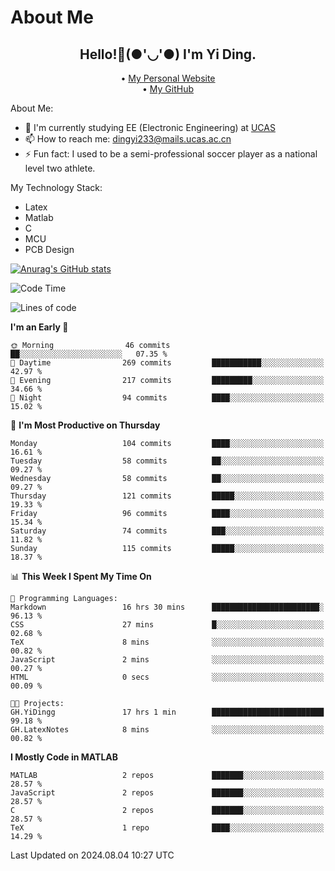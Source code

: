 # About Me

<h2 style="text-align:center;"> Hello!👋(●'◡'●) I'm Yi Ding.</h2>

<div style="text-align:center;">
  • <a href="https://yidingg.github.io/YiDingg">My Personal Website</a><br>
  • <a href="https://github.com/YiDingg">My GitHub</a>
</div>

About Me:
- 🔭 I'm currently studying EE (Electronic Engineering) at [UCAS](https://www.ucas.ac.cn/)
- 📫 How to reach me: dingyi233@mails.ucas.ac.cn
- ⚡ Fun fact: I used to be a semi-professional soccer player as a national level two athlete.

My Technology Stack:
- Latex
- Matlab
- C
- MCU
- PCB Design

[![Anurag's GitHub stats](https://github-readme-stats.vercel.app/api?username=YiDingg)](https://github.com/anuraghazra/github-readme-stats)

<!--START_SECTION:waka-->
![Code Time](http://img.shields.io/badge/Code%20Time-243%20hrs%208%20mins-blue)

![Lines of code](https://img.shields.io/badge/From%20Hello%20World%20I%27ve%20Written-497.9%20thousand%20lines%20of%20code-blue)

**I'm an Early 🐤** 

```text
🌞 Morning                46 commits          ██░░░░░░░░░░░░░░░░░░░░░░░   07.35 % 
🌆 Daytime                269 commits         ███████████░░░░░░░░░░░░░░   42.97 % 
🌃 Evening                217 commits         █████████░░░░░░░░░░░░░░░░   34.66 % 
🌙 Night                  94 commits          ████░░░░░░░░░░░░░░░░░░░░░   15.02 % 
```
📅 **I'm Most Productive on Thursday** 

```text
Monday                   104 commits         ████░░░░░░░░░░░░░░░░░░░░░   16.61 % 
Tuesday                  58 commits          ██░░░░░░░░░░░░░░░░░░░░░░░   09.27 % 
Wednesday                58 commits          ██░░░░░░░░░░░░░░░░░░░░░░░   09.27 % 
Thursday                 121 commits         █████░░░░░░░░░░░░░░░░░░░░   19.33 % 
Friday                   96 commits          ████░░░░░░░░░░░░░░░░░░░░░   15.34 % 
Saturday                 74 commits          ███░░░░░░░░░░░░░░░░░░░░░░   11.82 % 
Sunday                   115 commits         █████░░░░░░░░░░░░░░░░░░░░   18.37 % 
```


📊 **This Week I Spent My Time On** 

```text
💬 Programming Languages: 
Markdown                 16 hrs 30 mins      ████████████████████████░   96.13 % 
CSS                      27 mins             █░░░░░░░░░░░░░░░░░░░░░░░░   02.68 % 
TeX                      8 mins              ░░░░░░░░░░░░░░░░░░░░░░░░░   00.82 % 
JavaScript               2 mins              ░░░░░░░░░░░░░░░░░░░░░░░░░   00.27 % 
HTML                     0 secs              ░░░░░░░░░░░░░░░░░░░░░░░░░   00.09 % 

🐱‍💻 Projects: 
GH.YiDingg               17 hrs 1 min        █████████████████████████   99.18 % 
GH.LatexNotes            8 mins              ░░░░░░░░░░░░░░░░░░░░░░░░░   00.82 % 
```

**I Mostly Code in MATLAB** 

```text
MATLAB                   2 repos             ███████░░░░░░░░░░░░░░░░░░   28.57 % 
JavaScript               2 repos             ███████░░░░░░░░░░░░░░░░░░   28.57 % 
C                        2 repos             ███████░░░░░░░░░░░░░░░░░░   28.57 % 
TeX                      1 repo              ████░░░░░░░░░░░░░░░░░░░░░   14.29 % 
```




 Last Updated on 2024.08.04 10:27 UTC
<!--END_SECTION:waka-->
